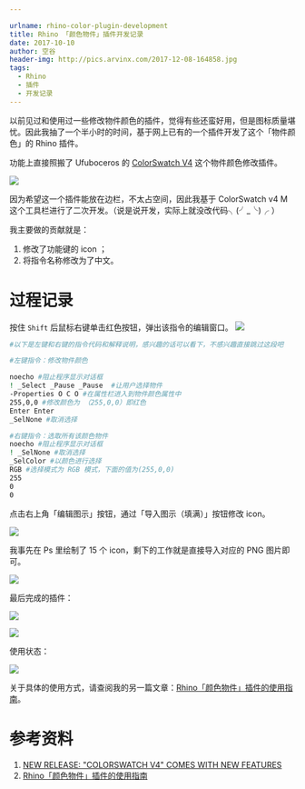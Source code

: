 ```yaml
---

urlname: rhino-color-plugin-development
title: Rhino 「颜色物件」插件开发记录
date: 2017-10-10
author: 空谷
header-img: http://pics.arvinx.com/2017-12-08-164858.jpg
tags: 
  - Rhino 
  - 插件 
  - 开发记录
---
```


以前见过和使用过一些修改物件颜色的插件，觉得有些还蛮好用，但是图标质量堪忧。因此我抽了一个半小时的时间，基于网上已有的一个插件开发了这个「物件颜色」的 Rhino 插件。

功能上直接照搬了 Ufuboceros 的 [ColorSwatch V4][1] 这个物件颜色修改插件。

![](http://pics.arvinx.com/2017-10-10-170154.jpg)

因为希望这一个插件能放在边栏，不太占空间，因此我基于 ColorSwatch v4 M 这个工具栏进行了二次开发。（说是说开发，实际上就没改代码╮(╯_╰)╭ ）

我主要做的贡献就是：
1. 修改了功能键的 icon ；
2. 将指令名称修改为了中文。

# 过程记录

按住 `Shift` 后鼠标右键单击红色按钮，弹出该指令的编辑窗口。
![](http://pics.arvinx.com/2017-10-11-15076551409439.png)


``` bash
#以下是左键和右键的指令代码和解释说明，感兴趣的话可以看下，不感兴趣直接跳过这段吧

#左键指令：修改物件颜色

noecho #阻止程序显示对话框
! _Select _Pause _Pause  #让用户选择物件
-Properties O C O #在属性栏进入到物件颜色属性中
255,0,0 #修改颜色为 （255,0,0）即红色
Enter Enter
_SelNone #取消选择

#右键指令：选取所有该颜色物件
noecho #阻止程序显示对话框
! _SelNone #取消选择
_SelColor #以颜色进行选择
RGB #选择模式为 RGB 模式，下面的值为(255,0,0)
255
0
0
```

点击右上角「编辑图示」按钮，通过「导入图示（填满）」按钮修改 icon。

![](http://pics.arvinx.com/2017-10-11-15076560042988.png)

我事先在 Ps 里绘制了 15 个 icon，剩下的工作就是直接导入对应的 PNG 图片即可。

![](http://pics.arvinx.com/2017-10-11-15076562319817.jpg)


最后完成的插件：

![](http://pics.arvinx.com/2017-10-11-15076529029271.png)

![](http://pics.arvinx.com/2017-10-11-15076530024672.png)

使用状态：

![](http://pics.arvinx.com/2017-10-11-15076576186661.png)


关于具体的使用方式，请查阅我的另一篇文章：[Rhino「颜色物件」插件的使用指南][2]。


# 参考资料
1. [NEW RELEASE: "COLORSWATCH V4" COMES WITH NEW FEATURES][1]
2. [Rhino「颜色物件」插件的使用指南][2]

[1]: http://ufuboceros.blogspot.com/2015/11/ColorSwatch4.html#.Wdzg69NL-Uk
[2]: http://arvinx.io/2017/rhino-color-plugin-guide

